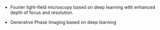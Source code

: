 <!-- - First-prize Academic Scholarship, 2023.

- Freshman Academic Scholarship, 2022.

- Excellent Graduation Project of Jiangsu Province, 2022.

- First-prize Enterprise Scholarship, 2021.

- First-prize Academic Scholarship, 2019. -->
- Fourier light-field microscopy based on deep learning with enhanced depth of focus and resolution.


- Generative Phase Imaging based on deep learning